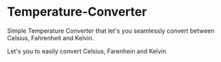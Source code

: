 # Temperature-Converter
Simple Temperature Converter that let's you seamlessly convert between Celsius, Fahrenheit and Kelvin.

Let's you to easily convert Celsius, Farenhein and Kelvin
